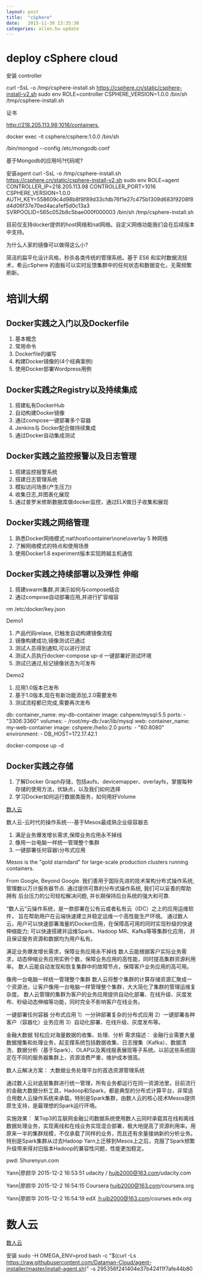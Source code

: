 ```yaml
---
layout: post
title:  "cSphere"
date:   2015-11-30 13:35:30
categories: allen.hu update
---
```



# deploy cSphere cloud

安装 controller

curl -SsL -o /tmp/csphere-install.sh https://csphere.cn/static/csphere-install-v2.sh
sudo env ROLE=controller CSPHERE_VERSION=1.0.0 /bin/sh /tmp/csphere-install.sh

证书

http://218.205.113.98:1016/containers,

docker exec -it csphere/csphere:1.0.0 /bin/sh

/bin/mongod --config /etc/mongodb.conf

基于Mongodb的应用吗?代码呢?


安装agent
curl -SsL -o /tmp/csphere-install.sh https://csphere.cn/static/csphere-install-v2.sh
sudo env ROLE=agent CONTROLLER_IP=218.205.113.98 CONTROLLER_PORT=1016 CSPHERE_VERSION=1.0.0 AUTH_KEY=558609c4d98b8f8f89d33cfdb76f1e27c475b1309d683f9208f8d4d06f37e70ed4aca1ef5d0c13a3 SVRPOOLID=565c052b8c5bae000f000003 /bin/sh /tmp/csphere-install.sh




目前仅支持docker提供的host网络和nat网络。自定义网络功能我们会在后续版本中支持。

为什么人家的镜像可以做得这么小?



简洁的扁平化设计风格，秒杀各类传统的管理系统。基于 ES6 和实时数据流技术，希云cSphere 的面板可以实时反馈集群中的任何状态和数据变化，无需频繁刷新。


# 培训大纲

## Docker实践之入门以及Dockerfile

1. 基本概念
2. 常用命令
3. Dockerfile的编写
4. 构建Docker镜像的(4个经典案例)
5. 使用Docker部署Wordpress用例

## Docker实践之Registry以及持续集成

1. 搭建私有DockerHub
2. 自动构建Docker镜像
3. 通过compose一键部署多个容器
4. Jenkins与 Docker配合做持续集成
5. 通过Docker自动集成测试


## Docker实践之监控报警以及日志管理

1. 搭建监控报警系统
2. 搭建日志管理系统
3. 模拟访问场景(产生压力)
4. 收集日志,并图表化展现
5. 通过普罗米修斯数据库做docker监控，通过ELK做日子收集和展现

## Docker实践之网络管理

1. 熟悉Docker网络模式:nat\host\container\none\overlay 5 种网络
2. 了解网络模式的特点和使用场景
3. 使用Docker1.8 experiment版本实现跨越主机通信

## Docker实践之持续部署以及弹性 伸缩

1. 搭建swarm集群,并演示如何与compose结合
2. 通过compose自动部署应用,并进行扩容缩容

rm /etc/docker/key.json

Demo1

1. 产品代码relase, 已触发自动构建镜像流程
2. 镜像构建成功,镜像测试已通过
3. 测试人员得到通知,可以进行测试
4. 测试人员执行docker-compose up-d 一键部署好测试环境
5. 测试已通过,标记镜像状态为可发布

Demo2

1. 应用1.0版本已发布
2. 基于1.0版本,现在有新功能添加,2.0需要发布
3. 测试流程都已完成,需要再次发布


db:
  container_name: my-db-container
  image: cshpere/mysql:5.5
  ports:
    - "3306:3360"
  volumes:
    - /root/my-db:/var/lib/mysql
web:
  container_name: my-web-container
  image: cshpere:/hello:2.0
  ports:
    - "80:8080"
  environment:
    - DB_HOST=172.17.42.1

docker-compose up -d



## Docker实践之存储

1. 了解Docker Graph存储，包括aufs、devicemapper、overlayfs，掌握每种存储的使用方法，优缺点，以及我们如何选择
2. 学习Docker如何运行数据类服务，如何用好Volume




[数人云](http://www.dataman-inc.com/)

数人云-云时代的操作系统---基于Mesos最成熟企业级容器去
1) 满足业务爆发增长需求,保障业务应用永不掉线
2) 像用一台电脑一样统一管理整个集群
3) 一键部署任何容器\分布式应用

Mesos is the "gold starndard" for large-scale production clusters running containers.

From Google, Beyond Google.
我们善用于国际先进的技术架构分布式操作系统, 管理数以万计服务器节点.  通过提供可靠的分布式操作系统, 我们可以妥善的帮助拥有
后台压力的公司轻松解决问题, 并长期保持后台系统的强大和可靠.



“数人云”云操作系统，是一款部署在公有云或者私有云（IDC）之上的应用运维软件，
旨在帮助用户在云端快速建立并稳定运维一个高性能生产环境。
通过数人云，用户可以快速部署海量的Docker应用，在保障高可用的同时实现秒级的快速伸缩能力;
可以快速搭建并运维Spark、Hadoop MR、Kafka等等集群化应用，
并且保证服务资源和数据均为用户私有。

满足业务爆发增长需求，保障业务应用永不掉线
数人云能根据客户实际业务需求，动态伸缩业务应用实例个数，保障业务应用的高性能，同时提高集群资源利用率。
数人云能自动发现和恢复集群中的故障节点，保障客户业务应用的高可用。


像用一台电脑一样统一管理整个集群
数人云将整个集群的计算存储资源汇聚成一个资源池，让客户像用一台电脑一样管理整个集群，大大简化了集群的管理运维复杂度。
数人云管理的集群为客户的业务应用提供自动化部署、在线升级、灰度发布、秒级动态伸缩等功能，同时完全不影响客户在线业务。


一键部署任何容器
分布式应用
1）一分钟部署复杂的分布式应用
2）一键部署各种客户（容器化）业务应用
3）自动化部署、在线升级、灰度发布等。


金融大数据
轻松应对海量数据的收集、处理、分析
需求描述：
金融行业需要大量数据搜集和处理业务，起支撑系统包括数据收集、日志搜集（Kafka）、数据清洗、数据分析（基于Spark）、OLAP以及离线报表展现等子系统。以前这些系统固定在不同的服务器集群上，资源浪费严重，维护成本很高。

数人云解决方案：
大数据业务处理平台的首选资源管理系统

通过数人云对底层集群进行统一管理，所有业务都运行在同一资源池里。目前流行的金融大数据分析工具，Hadoop和Spark，都是典型的分布式计算平台，非常适合用数人云操作系统来承载。特别是Spark集群，由数人云的核心技术Mesos提供原生支持，是最理想的Spark运行环境。

实施效果：
某Top3的互联网金融公司数据系统使用数人云同时承载其在线和离线数据处理业务，实现离线和在线业务实现混合部署，极大地提高了资源利用率。用原来一半的集群规模，不仅承载了同样的业务，而且还有余量接纳新的分析业务。特别是Spark集群从过去Hadoop Yarn上迁移到Mesos上之后，克服了Spark频繁升级带来得对旧版本Hadoop的兼容性问题，性能更加稳定。

pwd: Shurenyun.com



Yann|廖颜华  2015-12-2 16:53:51
udacity / hujb2000@163.com/udacity.com

Yann|廖颜华  2015-12-2 16:54:15
Coursera hujb2000@163.com/coursera.org

Yann|廖颜华  2015-12-2 16:54:19
edX  ｈujb2000@163.com/courses.edx.org

#  数人云
[数人云](https://www.shurenyun.com)

安装
sudo -H OMEGA_ENV=prod bash -c "$(curl -Ls https://raw.githubusercontent.com/Dataman-Cloud/agent-installer/master/install-agent.sh)" -s 295356f241404e37b42411f7afe44b80

